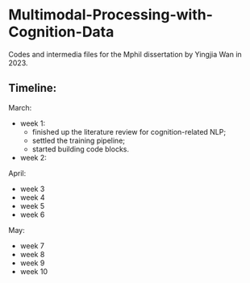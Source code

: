 # Multimodal-Processing-with-Cognition-Data
Codes and intermedia files for the Mphil dissertation by Yingjia Wan in 2023.

## Timeline:

March:
  * week 1: 
    - finished up the literature review for cognition-related NLP;
    - settled the training pipeline;
    - started building code blocks.
  * week 2:


April:
  * week 3
  * week 4
  * week 5
  * week 6

May:
  * week 7
  * week 8
  * week 9
  * week 10

